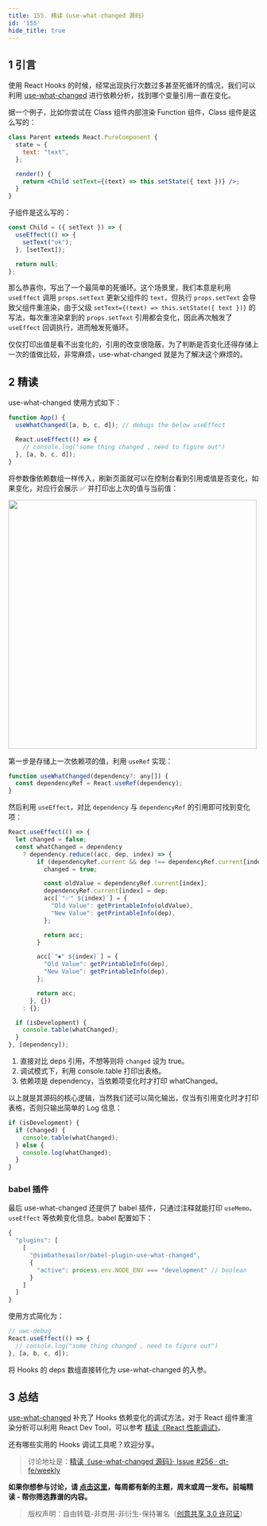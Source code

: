 ```yaml
---
title: 155. 精读《use-what-changed 源码》
id: '155'
hide_title: true
---
```


## 1 引言

使用 React Hooks 的时候，经常出现执行次数过多甚至死循环的情况，我们可以利用 [use-what-changed](https://github.com/simbathesailor/use-what-changed) 进行依赖分析，找到哪个变量引用一直在变化。

据一个例子，比如你尝试在 Class 组件内部渲染 Function 组件，Class 组件是这么写的：

```jsx
class Parent extends React.PureComponent {
  state = {
    text: "text",
  };

  render() {
    return <Child setText={(text) => this.setState({ text })} />;
  }
}
```

子组件是这么写的：

```jsx
const Child = ({ setText }) => {
  useEffect(() => {
    setText("ok");
  }, [setText]);

  return null;
};
```

那么恭喜你，写出了一个最简单的死循环。这个场景里，我们本意是利用 `useEffect` 调用 `props.setText` 更新父组件的 `text`，但执行 `props.setText` 会导致父组件重渲染，由于父级 `setText={(text) => this.setState({ text })}` 的写法，每次重渲染拿到的 `props.setText` 引用都会变化，因此再次触发了 `useEffect` 回调执行，进而触发死循环。

仅仅打印出值是看不出变化的，引用的改变很隐蔽，为了判断是否变化还得存储上一次的值做比较，非常麻烦，use-what-changed 就是为了解决这个麻烦的。

## 2 精读

use-what-changed 使用方式如下：

```jsx
function App() {
  useWhatChanged([a, b, c, d]); // debugs the below useEffect

  React.useEffect(() => {
    // console.log("some thing changed , need to figure out")
  }, [a, b, c, d]);
}
```

将参数像依赖数组一样传入，刷新页面就可以在控制台看到引用或值是否变化，如果变化，对应行会展示 ✅ 并打印出上次的值与当前值：

<img width="500" src="https://img.alicdn.com/tfs/TB1SN7JKbj1gK0jSZFOXXc7GpXa-908-460.png"/>

第一步是存储上一次依赖项的值，利用 `useRef` 实现：

```jsx
function useWhatChanged(dependency?: any[]) {
  const dependencyRef = React.useRef(dependency);
}
```

然后利用 `useEffect`，对比 `dependency` 与 `dependencyRef` 的引用即可找到变化项：

```jsx
React.useEffect(() => {
  let changed = false;
  const whatChanged = dependency
    ? dependency.reduce((acc, dep, index) => {
        if (dependencyRef.current && dep !== dependencyRef.current[index]) {
          changed = true;

          const oldValue = dependencyRef.current[index];
          dependencyRef.current[index] = dep;
          acc[`"✅" ${index}`] = {
            "Old Value": getPrintableInfo(oldValue),
            "New Value": getPrintableInfo(dep),
          };

          return acc;
        }

        acc[`"⏺" ${index}`] = {
          "Old Value": getPrintableInfo(dep),
          "New Value": getPrintableInfo(dep),
        };

        return acc;
      }, {})
    : {};

  if (isDevelopment) {
    console.table(whatChanged);
  }
}, [dependency]);
```

1. 直接对比 deps 引用，不想等则将 `changed` 设为 true。
2. 调试模式下，利用 console.table 打印出表格。
3. 依赖项是 dependency，当依赖项变化时才打印 whatChanged。

以上就是其源码的核心逻辑，当然我们还可以简化输出，仅当有引用变化时才打印表格，否则只输出简单的 Log 信息：

```jsx
if (isDevelopment) {
  if (changed) {
    console.table(whatChanged);
  } else {
    console.log(whatChanged);
  }
}
```

### babel 插件

最后 use-what-changed 还提供了 babel 插件，只通过注释就能打印 `useMemo`、`useEffect` 等依赖变化信息。babel 配置如下：

```js
{
  "plugins": [
    [
      "@simbathesailor/babel-plugin-use-what-changed",
      {
        "active": process.env.NODE_ENV === "development" // boolean
      }
    ]
  ]
}
```

使用方式简化为：

```jsx
// uwc-debug
React.useEffect(() => {
  // console.log("some thing changed , need to figure out")
}, [a, b, c, d]);
```

将 Hooks 的 deps 数组直接转化为 use-what-changed 的入参。

## 3 总结

[use-what-changed](https://github.com/simbathesailor/use-what-changed) 补充了 Hooks 依赖变化的调试方法，对于 React 组件重渲染分析可以利用 React Dev Tool，可以参考 [精读《React 性能调试》](https://github.com/dt-fe/weekly/blob/v2/149.%20%E7%B2%BE%E8%AF%BB%E3%80%8AReact%20%E6%80%A7%E8%83%BD%E8%B0%83%E8%AF%95%E3%80%8B.md)。

还有哪些实用的 Hooks 调试工具呢？欢迎分享。

> 讨论地址是：[精读《use-what-changed 源码》· Issue #256 · dt-fe/weekly](https://github.com/dt-fe/weekly/issues/256)

**如果你想参与讨论，请 [点击这里](https://github.com/dt-fe/weekly)，每周都有新的主题，周末或周一发布。前端精读 - 帮你筛选靠谱的内容。**

> 版权声明：自由转载-非商用-非衍生-保持署名（[创意共享 3.0 许可证](https://creativecommons.org/licenses/by-nc-nd/3.0/deed.zh)）
